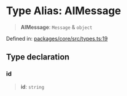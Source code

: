 # Type Alias: AIMessage

> **AIMessage**: `Message` & `object`

Defined in: [packages/core/src/types.ts:19](https://github.com/GeoDaCenter/openassistant/blob/95db62ddd98ea06cccc7750f9f0e37556d8bf20e/packages/core/src/types.ts#L19)

## Type declaration

### id

> **id**: `string`
